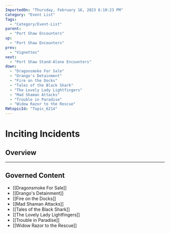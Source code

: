 ```yaml
---
ImportedOn: "Thursday, February 16, 2023 6:10:23 PM"
Category: "Event List"
Tags:
  - "Category/Event-List"
parent:
  - "Port Shaw Encounters"
up:
  - "Port Shaw Encounters"
prev:
  - "Vignettes"
next:
  - "Port Shaw Stand-Alone Encounters"
down:
  - "Dragonsmoke For Sale"
  - "Drango's Detainment"
  - "Fire on the Docks"
  - "Tales of the Black Shark"
  - "The Lovely Lady Lightfingers"
  - "Mad Shaman Attacks"
  - "Trouble in Paradise"
  - "Widow Razor to the Rescue"
RWtopicId: "Topic_6214"
---
```

# Inciting Incidents
## Overview
---
## Governed Content
- [[Dragonsmoke For Sale]]
- [[Drango's Detainment]]
- [[Fire on the Docks]]
- [[Mad Shaman Attacks]]
- [[Tales of the Black Shark]]
- [[The Lovely Lady Lightfingers]]
- [[Trouble in Paradise]]
- [[Widow Razor to the Rescue]]

